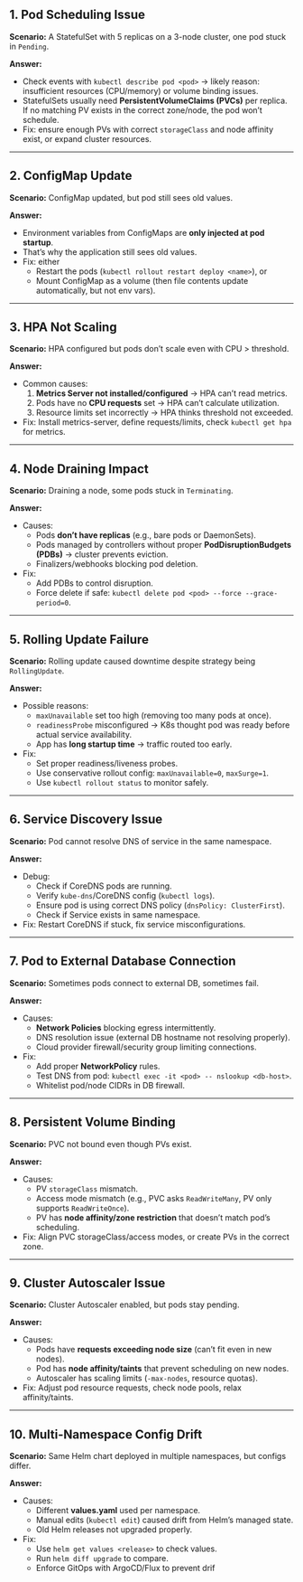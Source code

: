 ## 1. **Pod Scheduling Issue**

**Scenario:** A StatefulSet with 5 replicas on a 3-node cluster, one pod stuck in `Pending`.

**Answer:**

- Check events with `kubectl describe pod <pod>` → likely reason: insufficient resources (CPU/memory) or volume binding issues.
- StatefulSets usually need **PersistentVolumeClaims (PVCs)** per replica. If no matching PV exists in the correct zone/node, the pod won’t schedule.
- Fix: ensure enough PVs with correct `storageClass` and node affinity exist, or expand cluster resources.

---

## 2. **ConfigMap Update**

**Scenario:** ConfigMap updated, but pod still sees old values.

**Answer:**

- Environment variables from ConfigMaps are **only injected at pod startup**.
- That’s why the application still sees old values.
- Fix: either
    - Restart the pods (`kubectl rollout restart deploy <name>`), or
    - Mount ConfigMap as a volume (then file contents update automatically, but not env vars).

---

## 3. **HPA Not Scaling**

**Scenario:** HPA configured but pods don’t scale even with CPU > threshold.

**Answer:**

- Common causes:
    1. **Metrics Server not installed/configured** → HPA can’t read metrics.
    2. Pods have no **CPU requests** set → HPA can’t calculate utilization.
    3. Resource limits set incorrectly → HPA thinks threshold not exceeded.
- Fix: Install metrics-server, define requests/limits, check `kubectl get hpa` for metrics.

---

## 4. **Node Draining Impact**

**Scenario:** Draining a node, some pods stuck in `Terminating`.

**Answer:**

- Causes:
    - Pods **don’t have replicas** (e.g., bare pods or DaemonSets).
    - Pods managed by controllers without proper **PodDisruptionBudgets (PDBs)** → cluster prevents eviction.
    - Finalizers/webhooks blocking pod deletion.
- Fix:
    - Add PDBs to control disruption.
    - Force delete if safe: `kubectl delete pod <pod> --force --grace-period=0`.

---

## 5. **Rolling Update Failure**

**Scenario:** Rolling update caused downtime despite strategy being `RollingUpdate`.

**Answer:**

- Possible reasons:
    - `maxUnavailable` set too high (removing too many pods at once).
    - `readinessProbe` misconfigured → K8s thought pod was ready before actual service availability.
    - App has **long startup time** → traffic routed too early.
- Fix:
    - Set proper readiness/liveness probes.
    - Use conservative rollout config: `maxUnavailable=0`, `maxSurge=1`.
    - Use `kubectl rollout status` to monitor safely.

---

## 6. **Service Discovery Issue**

**Scenario:** Pod cannot resolve DNS of service in the same namespace.

**Answer:**

- Debug:
    - Check if CoreDNS pods are running.
    - Verify `kube-dns`/CoreDNS config (`kubectl logs`).
    - Ensure pod is using correct DNS policy (`dnsPolicy: ClusterFirst`).
    - Check if Service exists in same namespace.
- Fix: Restart CoreDNS if stuck, fix service misconfigurations.

---

## 7. **Pod to External Database Connection**

**Scenario:** Sometimes pods connect to external DB, sometimes fail.

**Answer:**

- Causes:
    - **Network Policies** blocking egress intermittently.
    - DNS resolution issue (external DB hostname not resolving properly).
    - Cloud provider firewall/security group limiting connections.
- Fix:
    - Add proper **NetworkPolicy** rules.
    - Test DNS from pod: `kubectl exec -it <pod> -- nslookup <db-host>`.
    - Whitelist pod/node CIDRs in DB firewall.

---

## 8. **Persistent Volume Binding**

**Scenario:** PVC not bound even though PVs exist.

**Answer:**

- Causes:
    - PV `storageClass` mismatch.
    - Access mode mismatch (e.g., PVC asks `ReadWriteMany`, PV only supports `ReadWriteOnce`).
    - PV has **node affinity/zone restriction** that doesn’t match pod’s scheduling.
- Fix: Align PVC storageClass/access modes, or create PVs in the correct zone.

---

## 9. **Cluster Autoscaler Issue**

**Scenario:** Cluster Autoscaler enabled, but pods stay pending.

**Answer:**

- Causes:
    - Pods have **requests exceeding node size** (can’t fit even in new nodes).
    - Pod has **node affinity/taints** that prevent scheduling on new nodes.
    - Autoscaler has scaling limits (`-max-nodes`, resource quotas).
- Fix: Adjust pod resource requests, check node pools, relax affinity/taints.

---

## 10. **Multi-Namespace Config Drift**

**Scenario:** Same Helm chart deployed in multiple namespaces, but configs differ.

**Answer:**

- Causes:
    - Different **values.yaml** used per namespace.
    - Manual edits (`kubectl edit`) caused drift from Helm’s managed state.
    - Old Helm releases not upgraded properly.
- Fix:
    - Use `helm get values <release>` to check values.
    - Run `helm diff upgrade` to compare.
    - Enforce GitOps with ArgoCD/Flux to prevent drif